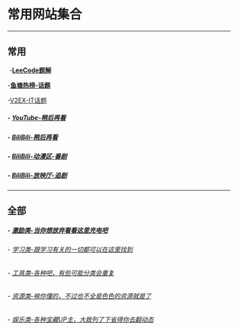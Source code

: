# 常用网站集合

---

## 常用

​			-[**LeeCode题解**](https://github.com/CyC2018/CS-Notes/blob/master/notes/Leetcode%20%E9%A2%98%E8%A7%A3%20-%20%E7%9B%AE%E5%BD%95.md)

-**[鱼塘热榜-话题](https://mo.fish/main/home/hot)**

-[V2EX-IT话题](https://www.v2ex.com/?tab=tech)

##### 				- [YouTube-稍后再看](https://www.youtube.com/playlist?list=WL)

##### - [BiliBili-稍后再看](https://www.bilibili.com/watchlater/#/list)

##### 											- [BiliBili-动漫区-番剧](https://space.bilibili.com/6695871/bangumi)

##### 						- [BiliBili-放映厅-追剧](https://space.bilibili.com/6695871/cinema)



---

## 全部

##### - [激励类-当你想放弃看看这里充电吧](https://suoweihu.github.io/WebUtilities/src-encourage)

###### - [学习类-跟学习有关的一切都可以在这里找到](https://suoweihu.github.io/WebUtilities/src-study)

###### - [工具类-各种吧，有些可能分类会重复](https://suoweihu.github.io/WebUtilities/src-tools)

###### - [资源类-嘛你懂的，不过也不全是色色的资源就是了](https://suoweihu.github.io/WebUtilities/src-resources)

###### - [娱乐类-各种宝藏UP主，大致列了下省得你去翻动态](https://suoweihu.github.io/WebUtilities/src-amusement)

######  

